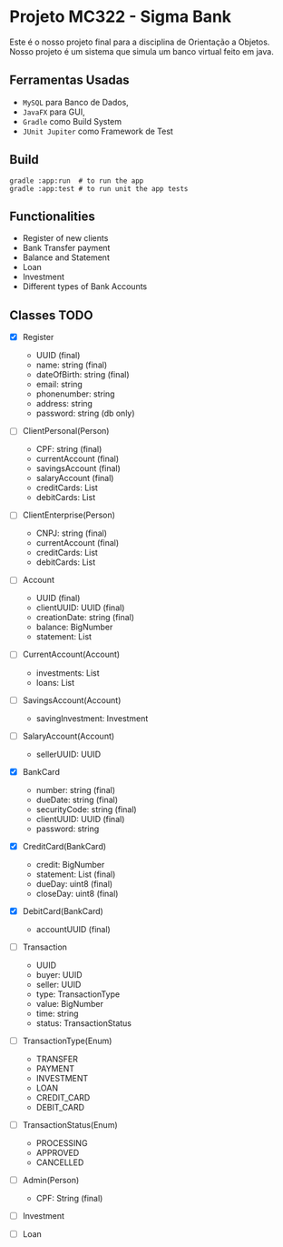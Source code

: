 # Projeto MC322 - Sigma Bank

Este é o nosso projeto final para a disciplina de Orientação a Objetos.
Nosso projeto é um sistema que simula um banco virtual feito em java.

## Ferramentas Usadas

- ```MySQL``` para Banco de Dados,
- ```JavaFX``` para GUI,
- ```Gradle``` como Build System
- ```JUnit Jupiter``` como Framework de Test

## Build

```shell
gradle :app:run  # to run the app
gradle :app:test # to run unit the app tests
```

## Functionalities

- Register of new clients
- Bank Transfer payment
- Balance and Statement
- Loan
- Investment
- Different types of Bank Accounts

## Classes TODO

- [x] Register
    - UUID (final)
    - name: string (final)
    - dateOfBirth: string (final)
    - email: string
    - phonenumber: string
    - address: string
    - password: string (db only)

- [ ] ClientPersonal(Person)
    - CPF: string (final)
    - currentAccount (final)
    - savingsAccount (final)
    - salaryAccount  (final)
    - creditCards: List<CreditCard>
    - debitCards: List<DebitCard>

- [ ] ClientEnterprise(Person)
    - CNPJ: string (final)
    - currentAccount (final)
    - creditCards: List<CreditCard>
    - debitCards: List<DebitCard>

- [ ] Account
    - UUID (final)
    - clientUUID: UUID (final)
    - creationDate: string (final)
    - balance: BigNumber
    - statement: List<Transaction>

- [ ] CurrentAccount(Account)
    - investments: List<Investment>
    - loans: List<Loan>

- [ ] SavingsAccount(Account)
    - savingInvestment: Investment

- [ ] SalaryAccount(Account)
    - sellerUUID: UUID

- [x] BankCard
    - number: string (final)
    - dueDate: string (final)
    - securityCode: string (final)
    - clientUUID: UUID (final)
    - password: string

- [x] CreditCard(BankCard)
    - credit: BigNumber
    - statement: List<Transaction> (final)
    - dueDay: uint8 (final)
    - closeDay: uint8 (final)

- [x] DebitCard(BankCard)
    - accountUUID (final)

- [ ] Transaction
    - UUID
    - buyer: UUID
    - seller: UUID
    - type: TransactionType
    - value: BigNumber
    - time: string
    - status: TransactionStatus

- [ ] TransactionType(Enum)
    - TRANSFER
    - PAYMENT
    - INVESTMENT
    - LOAN
    - CREDIT_CARD
    - DEBIT_CARD

- [ ] TransactionStatus(Enum)
    - PROCESSING
    - APPROVED
    - CANCELLED

- [ ] Admin(Person)
    - CPF: String (final)

- [ ] Investment

- [ ] Loan

